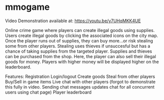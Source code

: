 # mmogame

Video Demonstration available at: https://youtu.be/y7UHqMKK4UE

Online crime game where players can create illegal goods using 
supplies. Users create illegal goods by clicking the associated
icons on the city map. Once the player runs out of supplies, they 
can buy more...or risk stealing some from other players. Stealing
uses thieves if unsuccesful but has a chance of taking supplies 
from the targeted player. Supplies and thieves can be purchased 
from the shop. Here, the player can also sell their illegal goods
for money. Players with higher money will be displayed higher on 
the leaderboard.

Features:
Registration
Login/logout
Create goods
Steal from other players
Buy/Sell in game items
Live chat with other players (forgot to demonstrate this fully in 
video. Sending chat messages updates chat for all concurrent users 
using chat page)
Player leaderboard
